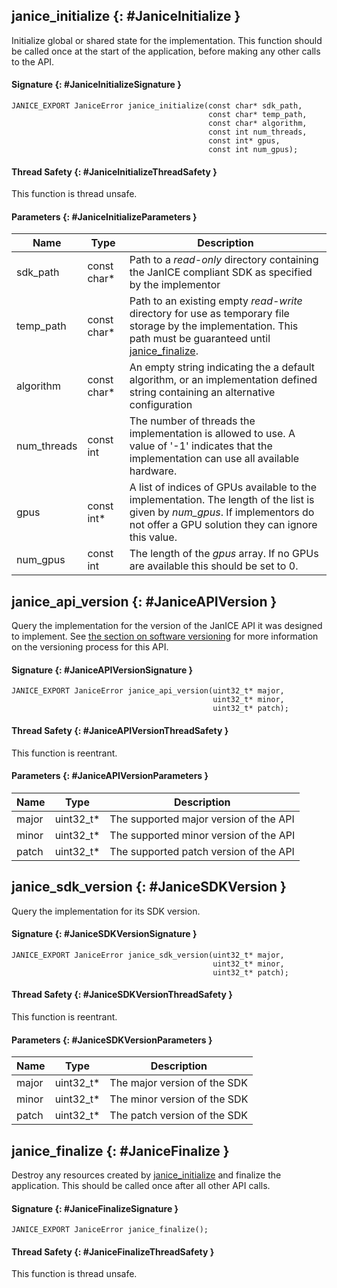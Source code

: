 ## janice_initialize {: #JaniceInitialize }

Initialize global or shared state for the implementation. This function should
be called once at the start of the application, before making any other calls
to the API.

#### Signature {: #JaniceInitializeSignature }

```
JANICE_EXPORT JaniceError janice_initialize(const char* sdk_path,
                                            const char* temp_path,
                                            const char* algorithm,
                                            const int num_threads,
                                            const int* gpus,
                                            const int num_gpus);
```

#### Thread Safety {: #JaniceInitializeThreadSafety }

This function is thread unsafe.

#### Parameters {: #JaniceInitializeParameters }

Name        | Type         | Description
----------- | ------------ | -----------
sdk_path    | const char\* | Path to a *read-only* directory containing the JanICE compliant SDK as specified by the implementor
temp_path   | const char\* | Path to an existing empty *read-write* directory for use as temporary file storage by the implementation. This path must be guaranteed until [janice_finalize](#JaniceFinalize).
algorithm   | const char\* | An empty string indicating the a default algorithm, or an implementation defined string containing an alternative configuration
num_threads | const int    | The number of threads the implementation is allowed to use. A value of '-1' indicates that the implementation can use all available hardware.
gpus        | const int\*  | A list of indices of GPUs available to the implementation. The length of the list is given by *num_gpus*. If implementors do not offer a GPU solution they can ignore this value.
num_gpus    | const int    | The length of the *gpus* array. If no GPUs are available this should be set to 0.

## janice_api_version {: #JaniceAPIVersion }

Query the implementation for the version of the JanICE API it was designed to
implement. See
[the section on software versioning](../software_concepts.md#Versioning) for
more information on the versioning process for this API.

#### Signature {: #JaniceAPIVersionSignature }

```
JANICE_EXPORT JaniceError janice_api_version(uint32_t* major,
                                             uint32_t* minor,
                                             uint32_t* patch);
```

#### Thread Safety {: #JaniceAPIVersionThreadSafety }

This function is reentrant.

#### Parameters {: #JaniceAPIVersionParameters }

Name  | Type       | Description
----- | ---------- | -----------
major | uint32_t\* | The supported major version of the API
minor | uint32_t\* | The supported minor version of the API
patch | uint32_t\* | The supported patch version of the API

## janice_sdk_version {: #JaniceSDKVersion }

Query the implementation for its SDK version.

#### Signature {: #JaniceSDKVersionSignature }

```
JANICE_EXPORT JaniceError janice_sdk_version(uint32_t* major,
                                             uint32_t* minor,
                                             uint32_t* patch);
```

#### Thread Safety {: #JaniceSDKVersionThreadSafety }

This function is reentrant.

#### Parameters {: #JaniceSDKVersionParameters }

Name  | Type       | Description
----- | ---------- | -----------
major | uint32_t\* | The major version of the SDK
minor | uint32_t\* | The minor version of the SDK
patch | uint32_t\* | The patch version of the SDK

## janice_finalize {: #JaniceFinalize }

Destroy any resources created by [janice_initialize](#JaniceInitialize) and
finalize the application. This should be called once after all other API calls.

#### Signature {: #JaniceFinalizeSignature }

```
JANICE_EXPORT JaniceError janice_finalize();
```

#### Thread Safety {: #JaniceFinalizeThreadSafety }

This function is thread unsafe.
